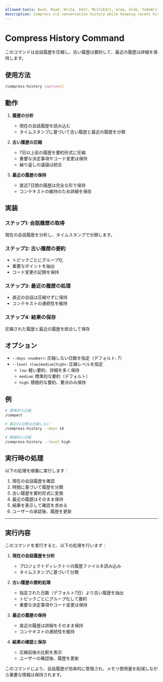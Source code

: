 ```yaml
---
allowed-tools: Bash, Read, Write, Edit, MultiEdit, Grep, Glob, TodoWrite
description: Compress old conversation history while keeping recent history uncompressed
---
```


# Compress History Command

このコマンドは会話履歴を圧縮し、古い履歴は要約して、最近の履歴は詳細を保持します。

## 使用方法
```bash
/compress-history [options]
```

## 動作

1. **履歴の分析**
   - 現在の会話履歴を読み込む
   - タイムスタンプに基づいて古い履歴と最近の履歴を分類

2. **古い履歴の圧縮**
   - 7日以上前の履歴を要約形式に圧縮
   - 重要な決定事項やコード変更は保持
   - 繰り返しの議論は統合

3. **最近の履歴の保持**
   - 直近7日間の履歴は完全な形で保持
   - コンテキストの維持のため詳細を保存

## 実装

### ステップ1: 会話履歴の取得
現在の会話履歴を分析し、タイムスタンプで分類します。

### ステップ2: 古い履歴の要約
- トピックごとにグループ化
- 重要なポイントを抽出
- コード変更の記録を保持

### ステップ3: 最近の履歴の処理
- 直近の会話は圧縮せずに保持
- コンテキストの連続性を維持

### ステップ4: 結果の保存
圧縮された履歴と最近の履歴を統合して保存

## オプション

- `--days <number>`: 圧縮しない日数を指定（デフォルト: 7）
- `--level <low|medium|high>`: 圧縮レベルを指定
  - `low`: 軽い要約、詳細を多く保持
  - `medium`: 標準的な要約（デフォルト）
  - `high`: 積極的な要約、要点のみ保持

## 例

```bash
# 標準的な圧縮
/compact

# 最近14日間は圧縮しない
/compress-history --days 14

# 積極的に圧縮
/compress-history --level high
```

## 実行時の処理

以下の処理を順番に実行します：

1. 現在の会話履歴を確認
2. 時間に基づいて履歴を分類
3. 古い履歴を要約形式に変換
4. 最近の履歴はそのまま保持
5. 結果を表示して確認を求める
6. ユーザーの承認後、履歴を更新

---

## 実行内容

このコマンドを実行すると、以下の処理を行います：

1. **現在の会話履歴を分析**
   - プロジェクトディレクトリの履歴ファイルを読み込み
   - タイムスタンプに基づいて分類

2. **古い履歴の要約処理**
   - 指定された日数（デフォルト7日）より古い履歴を抽出
   - トピックごとにグループ化して要約
   - 重要な決定事項やコード変更は保持

3. **最近の履歴の保持**
   - 直近の履歴は詳細をそのまま保持
   - コンテキストの連続性を維持

4. **結果の確認と保存**
   - 圧縮前後の比較を表示
   - ユーザーの確認後、履歴を更新

このコマンドにより、会話履歴が効率的に管理され、メモリ使用量を削減しながら重要な情報は保持されます。